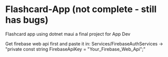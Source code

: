 # Flashcard-App (not complete - still has bugs)

Flashcard app using dotnet maui a final project for App Dev

Get firebase web api first and paste it in:
Services/FirebaseAuthServices -> "private const string FirebaseApiKey = "Your_Firebase_Web_Api";"
